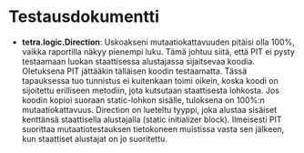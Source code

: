 # Testausdokumentti

* **tetra.logic.Direction**: Uskoakseni mutaatiokattavuuden pitäisi olla 100%, vaikka raportilla näkyy pienempi luku. Tämä johtuu siitä, että PIT ei pysty testaamaan luokan staattisessa alustajassa sijaitsevaa koodia. Oletuksena PIT jättääkin tälläisen koodin testaamatta. Tässä tapauksessa tuo tunnistus ei kuitenkaan toimi oikein, koska koodi on sijoitettu erilliseen metodiin, jota kutsutaan staattisesta lohkosta. Jos koodin kopioi suoraan static-lohkon sisälle, tuloksena on 100%:n mutaatiokattavuus. Direction on lueteltu tyyppi, joka alustaa sisäiset kenttänsä staattisella alustajalla (static initializer block). Ilmeisesti PIT suorittaa mutaatiotestauksen tietokoneen muistissa vasta sen jälkeen, kun staattiset alustajat on jo suoritettu.
